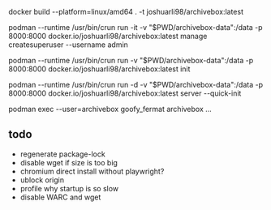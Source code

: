 docker build --platform=linux/amd64 . -t joshuarli98/archivebox:latest

podman --runtime /usr/bin/crun run -it -v "$PWD/archivebox-data":/data -p 8000:8000 docker.io/joshuarli98/archivebox:latest manage createsuperuser --username admin

podman --runtime /usr/bin/crun run -v "$PWD/archivebox-data":/data -p 8000:8000 docker.io/joshuarli98/archivebox:latest init

podman --runtime /usr/bin/crun run -d -v "$PWD/archivebox-data":/data -p 8000:8000 docker.io/joshuarli98/archivebox:latest server --quick-init

podman exec --user=archivebox goofy_fermat archivebox ...


## todo

- regenerate package-lock
- disable wget if size is too big
- chromium direct install without playwright?
- ublock origin
- profile why startup is so slow
- disable WARC and wget
